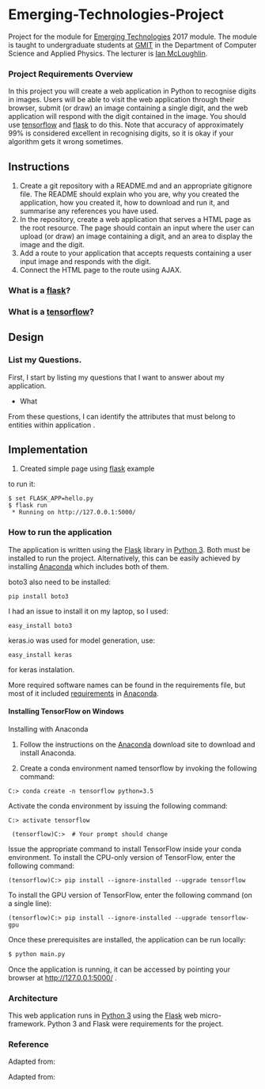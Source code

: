 # Emerging-Technologies-Project
Project for the module for [Emerging Technologies](https://emerging-technologies.github.io/) 2017 module.
The module is taught to undergraduate students at [GMIT](http://www.gmit.ie) in the Department of Computer Science and Applied Physics.
The lecturer is [Ian McLoughlin](https://ianmcloughlin.github.io).

### Project Requirements Overview
In this project you will create a web application in Python to recognise digits in images.
Users will be able to visit the web application through their browser, submit (or draw) an image containing a single digit, and the web application will respond with the digit contained in the image.
You should use [tensorflow](https://www.tensorflow.org/) and [flask](http://flask.pocoo.org/) to do this.
Note that accuracy of approximately 99% is considered excellent in recognising digits, so it is okay if your algorithm gets it wrong sometimes.

## Instructions
1. Create a git repository with a README.md and an appropriate gitignore file. The README should explain who you are, why you created the application, how you created it, how to download and run it, and summarise any references you have used.
2. In the repository, create a web application that serves a HTML page as the root resource. The page should contain an input where the user can upload (or draw) an image containing a digit, and an area to display the image and the digit.
3. Add a route to your application that accepts requests containing a user input image and responds with the digit.
4. Connect the HTML page to the route using AJAX.

### What is a [flask](http://flask.pocoo.org/)?

### What is a [tensorflow](https://www.tensorflow.org/)?

## Design

### List my Questions.

First, I start by listing my questions that I want to answer about my application.

* What

From these questions, I can identify the attributes that must belong to entities within application .

## Implementation
1. Created simple page using [flask](http://flask.pocoo.org/) example  

to run it:
```
$ set FLASK_APP=hello.py
$ flask run
 * Running on http://127.0.0.1:5000/
 ```



### How to run the application
The application is written using the [Flask](http://flask.pocoo.org/) library in [Python 3](https://www.python.org).
Both must be installed to run the project.
Alternatively, this can be easily achieved by installing [Anaconda](https://www.anaconda.com/download/) which includes both of them.

boto3 also need to be installed:
```
pip install boto3
```
I had an issue to install it on my laptop, so I used:
```
easy_install boto3
```
keras.io was used for model generation, use:
```
easy_install keras
```
for keras instalation.

More required software names can be found in the requirements file, but most of it included [requirements](https://github.com/andryuha77/Emerging-Technologies-Project/blob/master/requirements.txt) in [Anaconda](https://www.anaconda.com/download/).

#### Installing TensorFlow on Windows

Installing with Anaconda

1. Follow the instructions on the [Anaconda](https://www.anaconda.com/download/) download site to download and install Anaconda.

2. Create a conda environment named tensorflow by invoking the following command:
```
C:> conda create -n tensorflow python=3.5
``` 
Activate the conda environment by issuing the following command:
```
C:> activate tensorflow

 (tensorflow)C:>  # Your prompt should change 
 ```
Issue the appropriate command to install TensorFlow inside your conda environment. To install the CPU-only version of TensorFlow, enter the following command:
```
(tensorflow)C:> pip install --ignore-installed --upgrade tensorflow 
```
To install the GPU version of TensorFlow, enter the following command (on a single line):
```
(tensorflow)C:> pip install --ignore-installed --upgrade tensorflow-gpu
```

Once these prerequisites are installed, the application can be run locally:
```bash
$ python main.py
```
Once the application is running, it can be accessed by pointing your browser at http://127.0.0.1:5000/ .

### Architecture
This web application runs in [Python 3](https://www.python.org) using the [Flask](http://flask.pocoo.org/) web micro-framework.
Python 3 and Flask were requirements for the project.

### Reference
Adapted from:

Adapted from:
